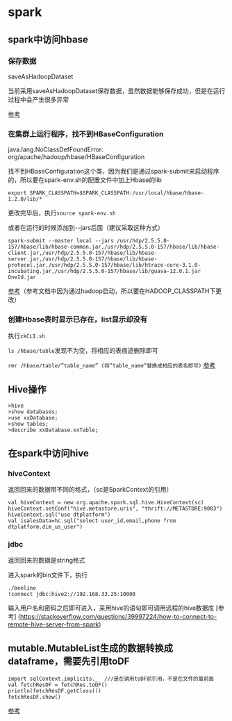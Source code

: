 # spark

## spark中访问hbase
### 保存数据
saveAsHadoopDataset

当前采用saveAsHadoopDataset保存数据，虽然数据能够保存成功，但是在运行过程中会产生很多异常

[参考](https://archive.cloudera.com/cdh5/cdh/5/hbase-0.98.6-cdh5.3.9/book/ch15s15.html)

### 在集群上运行程序，找不到HBaseConfiguration
java.lang.NoClassDefFoundError: org/apache/hadoop/hbase/HBaseConfiguration

找不到HBaseConfiguration这个类，因为我们是通过spark-submit来启动程序的，所以要在spark-env.sh的配置文件中加上Hbase的lib
```
export SPARK_CLASSPATH=$SPARK_CLASSPATH:/usr/local/hbase/hbase-1.2.0/lib/*
```
更改完毕后，执行`source spark-env.sh`

或者在运行的时候添加到--jars后面（建议采取这种方式）
```
spark-submit --master local --jars /usr/hdp/2.5.5.0-157/hbase/lib/hbase-common.jar,/usr/hdp/2.5.5.0-157/hbase/lib/hbase-client.jar,/usr/hdp/2.5.5.0-157/hbase/lib/hbase-server.jar,/usr/hdp/2.5.5.0-157/hbase/lib/hbase-protocol.jar,/usr/hdp/2.5.5.0-157/hbase/lib/htrace-core-3.1.0-incubating.jar,/usr/hdp/2.5.5.0-157/hbase/lib/guava-12.0.1.jar  OneId.jar
```

[参考](https://blog.csdn.net/mtj66/article/details/52366336)（参考文档中因为通过hadoop启动，所以要在HADOOP_CLASSPATH下更改）

### 创建Hbase表时显示已存在，list显示却没有
执行`zkCLI.sh`

`ls /hbase/table`发现不为空，将相应的表痕迹删除即可

`rmr /hbase/table/”table_name” (将”table_name”替换成相应的表名即可)`
[参考](https://blog.csdn.net/huashao0602/article/details/77050929)

## Hive操作
```
>hive
>show databases;
>use xxDatabase;
>show tables;
>describe xxDatabase.xxTable;
```

## 在spark中访问hive
### hiveContext
返回回来的数据带不同的格式，（sc是SparkContext的引用）
```
val hiveContext = new org.apache.spark.sql.hive.HiveContext(sc)
hiveContext.setConf("hive.metastore.uris", "thrift://METASTORE:9083")
hiveContext.sql("use dtplatform")
val isalesData=hc.sql("select user_id,email,phone from dtplatform.dim_us_user")
```

### jdbc
返回回来的数据是string格式

进入spark的bin文件下，执行
```
./beeline
!connect jdbc:hive2://192.168.33.25:10000
```
输入用户名和密码之后即可进入，采用hive的语句即可调用远程的hive数据库
[参考]
(https://stackoverflow.com/questions/39997224/how-to-connect-to-remote-hive-server-from-spark)

## mutable.MutableList生成的数据转换成dataframe，需要先引用toDF
```
import sqlContext.implicits._  ///是在调用toDF前引用，不是在文件的最前面
val fetchResDF = fetchRes.toDF()
println(fetchResDF.getClass())
fetchResDF.show()
```
[参考](https://stackoverflow.com/questions/39397652/convert-scala-list-to-dataframe-or-dataset)
